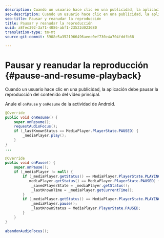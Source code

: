 ```yaml
---
description: Cuando un usuario hace clic en una publicidad, la aplicación debe pausar la reproducción del contenido del vídeo principal.
seo-description: Cuando un usuario hace clic en una publicidad, la aplicación debe pausar la reproducción del contenido del vídeo principal.
seo-title: Pausar y reanudar la reproducción
title: Pausar y reanudar la reproducción
uuid: a8fec392-3a71-4086-abf1-23522d023680
translation-type: tm+mt
source-git-commit: 5908e5a3521966496aeec0ef730e4a704fddfb68

---
```



# Pausar y reanudar la reproducción {#pause-and-resume-playback}

Cuando un usuario hace clic en una publicidad, la aplicación debe pausar la reproducción del contenido del vídeo principal.

Anule el `onPause` y `onResume` de la actividad de Android.

```java
@Override 
public void onResume() { 
    super.onResume(); 
    requestAudioFocus(); 
    if (_lastKnownStatus == MediaPlayer.PlayerState.PAUSED) { 
        _mediaPlayer.play(); 
    } 
} 
... 
 
@Override 
public void onPause() { 
    super.onPause(); 
    if (_mediaPlayer != null) { 
        if (_mediaPlayer.getStatus() == MediaPlayer.PlayerState.PLAYING || 
          _mediaPlayer.getStatus() == MediaPlayer.PlayerState.PAUSED) { 
            _savedPlayerState = _mediaPlayer.getStatus(); 
            _lastKnownTime = _mediaPlayer.getCurrentTime(); 
        } 
        if (_mediaPlayer.getStatus() == MediaPlayer.PlayerState.PLAYING) { 
            _mediaPlayer.pause(); 
            _lastKnownStatus = MediaPlayer.PlayerState.PAUSED; 
        } 
    } 
} 
 
abandonAudioFocus(); 
```

